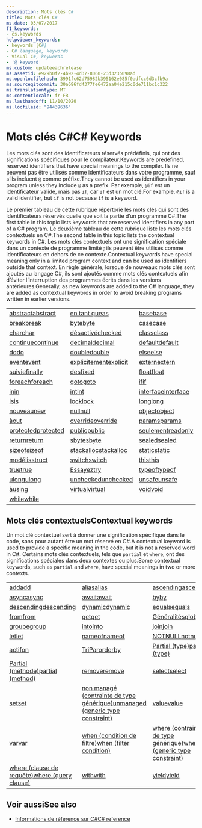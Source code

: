 ```yaml
---
description: Mots clés C#
title: Mots clés C#
ms.date: 03/07/2017
f1_keywords:
- cs.keywords
helpviewer_keywords:
- keywords [C#]
- C# language, keywords
- Visual C#, keywords
- '@ keyword'
ms.custom: updateeachrelease
ms.assetid: e929b0f2-4b92-4d37-8060-23d323b098ad
ms.openlocfilehash: 3991fc62d75982b395162e085f0adfcc6d3cfb9a
ms.sourcegitcommit: 30a686fd4377fe6472aa04e215c0de711bc1c322
ms.translationtype: MT
ms.contentlocale: fr-FR
ms.lasthandoff: 11/10/2020
ms.locfileid: "94439636"
---
```

# <a name="c-keywords"></a><span data-ttu-id="587a1-103">Mots clés C#</span><span class="sxs-lookup"><span data-stu-id="587a1-103">C# Keywords</span></span>

<span data-ttu-id="587a1-104">Les mots clés sont des identificateurs réservés prédéfinis, qui ont des significations spécifiques pour le compilateur.</span><span class="sxs-lookup"><span data-stu-id="587a1-104">Keywords are predefined, reserved identifiers that have special meanings to the compiler.</span></span> <span data-ttu-id="587a1-105">Ils ne peuvent pas être utilisés comme identificateurs dans votre programme, sauf s’ils incluent `@` comme préfixe.</span><span class="sxs-lookup"><span data-stu-id="587a1-105">They cannot be used as identifiers in your program unless they include `@` as a prefix.</span></span> <span data-ttu-id="587a1-106">Par exemple, `@if` est un identificateur valide, mais pas `if`, car `if` est un mot clé.</span><span class="sxs-lookup"><span data-stu-id="587a1-106">For example, `@if` is a valid identifier, but `if` is not because `if` is a keyword.</span></span>  
  
 <span data-ttu-id="587a1-107">Le premier tableau de cette rubrique répertorie les mots clés qui sont des identificateurs réservés quelle que soit la partie d’un programme C#.</span><span class="sxs-lookup"><span data-stu-id="587a1-107">The first table in this topic lists keywords that are reserved identifiers in any part of a C# program.</span></span> <span data-ttu-id="587a1-108">Le deuxième tableau de cette rubrique liste les mots clés contextuels en C#.</span><span class="sxs-lookup"><span data-stu-id="587a1-108">The second table in this topic lists the contextual keywords in C#.</span></span> <span data-ttu-id="587a1-109">Les mots clés contextuels ont une signification spéciale dans un contexte de programme limité ; ils peuvent être utilisés comme identificateurs en dehors de ce contexte.</span><span class="sxs-lookup"><span data-stu-id="587a1-109">Contextual keywords have special meaning only in a limited program context and can be used as identifiers outside that context.</span></span> <span data-ttu-id="587a1-110">En règle générale, lorsque de nouveaux mots clés sont ajoutés au langage C#, ils sont ajoutés comme mots clés contextuels afin d’éviter l’interruption des programmes écrits dans les versions antérieures.</span><span class="sxs-lookup"><span data-stu-id="587a1-110">Generally, as new keywords are added to the C# language, they are added as contextual keywords in order to avoid breaking programs written in earlier versions.</span></span>  
  
|||||  
|---|---|---|---|  
|[<span data-ttu-id="587a1-111">abstract</span><span class="sxs-lookup"><span data-stu-id="587a1-111">abstract</span></span>](abstract.md)|[<span data-ttu-id="587a1-112">en tant que</span><span class="sxs-lookup"><span data-stu-id="587a1-112">as</span></span>](../operators/type-testing-and-cast.md#as-operator)|[<span data-ttu-id="587a1-113">base</span><span class="sxs-lookup"><span data-stu-id="587a1-113">base</span></span>](base.md)|[<span data-ttu-id="587a1-114">bool</span><span class="sxs-lookup"><span data-stu-id="587a1-114">bool</span></span>](../builtin-types/bool.md)|  
|[<span data-ttu-id="587a1-115">break</span><span class="sxs-lookup"><span data-stu-id="587a1-115">break</span></span>](break.md)|[<span data-ttu-id="587a1-116">byte</span><span class="sxs-lookup"><span data-stu-id="587a1-116">byte</span></span>](../builtin-types/integral-numeric-types.md)|[<span data-ttu-id="587a1-117">case</span><span class="sxs-lookup"><span data-stu-id="587a1-117">case</span></span>](switch.md)|[<span data-ttu-id="587a1-118">catch</span><span class="sxs-lookup"><span data-stu-id="587a1-118">catch</span></span>](try-catch.md)|  
|[<span data-ttu-id="587a1-119">char</span><span class="sxs-lookup"><span data-stu-id="587a1-119">char</span></span>](../builtin-types/char.md)|[<span data-ttu-id="587a1-120">désactivé</span><span class="sxs-lookup"><span data-stu-id="587a1-120">checked</span></span>](checked.md)|[<span data-ttu-id="587a1-121">class</span><span class="sxs-lookup"><span data-stu-id="587a1-121">class</span></span>](class.md)|[<span data-ttu-id="587a1-122">const</span><span class="sxs-lookup"><span data-stu-id="587a1-122">const</span></span>](const.md)|  
|[<span data-ttu-id="587a1-123">continue</span><span class="sxs-lookup"><span data-stu-id="587a1-123">continue</span></span>](continue.md)|[<span data-ttu-id="587a1-124">decimal</span><span class="sxs-lookup"><span data-stu-id="587a1-124">decimal</span></span>](../builtin-types/floating-point-numeric-types.md)|[<span data-ttu-id="587a1-125">default</span><span class="sxs-lookup"><span data-stu-id="587a1-125">default</span></span>](default.md)|[<span data-ttu-id="587a1-126">delegate</span><span class="sxs-lookup"><span data-stu-id="587a1-126">delegate</span></span>](../builtin-types/reference-types.md)|  
|[<span data-ttu-id="587a1-127">do</span><span class="sxs-lookup"><span data-stu-id="587a1-127">do</span></span>](do.md)|[<span data-ttu-id="587a1-128">double</span><span class="sxs-lookup"><span data-stu-id="587a1-128">double</span></span>](../builtin-types/floating-point-numeric-types.md)|[<span data-ttu-id="587a1-129">else</span><span class="sxs-lookup"><span data-stu-id="587a1-129">else</span></span>](if-else.md)|[<span data-ttu-id="587a1-130">variables</span><span class="sxs-lookup"><span data-stu-id="587a1-130">enum</span></span>](../builtin-types/enum.md)|  
|[<span data-ttu-id="587a1-131">event</span><span class="sxs-lookup"><span data-stu-id="587a1-131">event</span></span>](event.md)|[<span data-ttu-id="587a1-132">explicitement</span><span class="sxs-lookup"><span data-stu-id="587a1-132">explicit</span></span>](../operators/user-defined-conversion-operators.md)|[<span data-ttu-id="587a1-133">extern</span><span class="sxs-lookup"><span data-stu-id="587a1-133">extern</span></span>](extern.md)|[<span data-ttu-id="587a1-134">false</span><span class="sxs-lookup"><span data-stu-id="587a1-134">false</span></span>](../builtin-types/bool.md)|  
|[<span data-ttu-id="587a1-135">suivie</span><span class="sxs-lookup"><span data-stu-id="587a1-135">finally</span></span>](try-finally.md)|[<span data-ttu-id="587a1-136">des</span><span class="sxs-lookup"><span data-stu-id="587a1-136">fixed</span></span>](fixed-statement.md)|[<span data-ttu-id="587a1-137">float</span><span class="sxs-lookup"><span data-stu-id="587a1-137">float</span></span>](../builtin-types/floating-point-numeric-types.md)|[<span data-ttu-id="587a1-138">for</span><span class="sxs-lookup"><span data-stu-id="587a1-138">for</span></span>](for.md)|  
|[<span data-ttu-id="587a1-139">foreach</span><span class="sxs-lookup"><span data-stu-id="587a1-139">foreach</span></span>](foreach-in.md)|[<span data-ttu-id="587a1-140">goto</span><span class="sxs-lookup"><span data-stu-id="587a1-140">goto</span></span>](goto.md)|[<span data-ttu-id="587a1-141">if</span><span class="sxs-lookup"><span data-stu-id="587a1-141">if</span></span>](if-else.md)|[<span data-ttu-id="587a1-142">Implicit</span><span class="sxs-lookup"><span data-stu-id="587a1-142">implicit</span></span>](../operators/user-defined-conversion-operators.md)|  
|[<span data-ttu-id="587a1-143">in</span><span class="sxs-lookup"><span data-stu-id="587a1-143">in</span></span>](in.md)|[<span data-ttu-id="587a1-144">int</span><span class="sxs-lookup"><span data-stu-id="587a1-144">int</span></span>](../builtin-types/integral-numeric-types.md)|[<span data-ttu-id="587a1-145">interface</span><span class="sxs-lookup"><span data-stu-id="587a1-145">interface</span></span>](interface.md)|[<span data-ttu-id="587a1-146">internal</span><span class="sxs-lookup"><span data-stu-id="587a1-146">internal</span></span>](internal.md)|
|[<span data-ttu-id="587a1-147">is</span><span class="sxs-lookup"><span data-stu-id="587a1-147">is</span></span>](is.md)|[<span data-ttu-id="587a1-148">lock</span><span class="sxs-lookup"><span data-stu-id="587a1-148">lock</span></span>](lock-statement.md)|[<span data-ttu-id="587a1-149">long</span><span class="sxs-lookup"><span data-stu-id="587a1-149">long</span></span>](../builtin-types/integral-numeric-types.md)|[<span data-ttu-id="587a1-150">namespace</span><span class="sxs-lookup"><span data-stu-id="587a1-150">namespace</span></span>](namespace.md)|
|[<span data-ttu-id="587a1-151">nouveau</span><span class="sxs-lookup"><span data-stu-id="587a1-151">new</span></span>](../operators/new-operator.md)|[<span data-ttu-id="587a1-152">null</span><span class="sxs-lookup"><span data-stu-id="587a1-152">null</span></span>](null.md)|[<span data-ttu-id="587a1-153">object</span><span class="sxs-lookup"><span data-stu-id="587a1-153">object</span></span>](../builtin-types/reference-types.md)|[<span data-ttu-id="587a1-154">operator</span><span class="sxs-lookup"><span data-stu-id="587a1-154">operator</span></span>](../operators/operator-overloading.md)|
|[<span data-ttu-id="587a1-155">à</span><span class="sxs-lookup"><span data-stu-id="587a1-155">out</span></span>](out.md)|[<span data-ttu-id="587a1-156">override</span><span class="sxs-lookup"><span data-stu-id="587a1-156">override</span></span>](override.md)|[<span data-ttu-id="587a1-157">params</span><span class="sxs-lookup"><span data-stu-id="587a1-157">params</span></span>](params.md)|[<span data-ttu-id="587a1-158">priv</span><span class="sxs-lookup"><span data-stu-id="587a1-158">private</span></span>](private.md)|
|[<span data-ttu-id="587a1-159">protected</span><span class="sxs-lookup"><span data-stu-id="587a1-159">protected</span></span>](protected.md)|[<span data-ttu-id="587a1-160">public</span><span class="sxs-lookup"><span data-stu-id="587a1-160">public</span></span>](public.md)|[<span data-ttu-id="587a1-161">seulement</span><span class="sxs-lookup"><span data-stu-id="587a1-161">readonly</span></span>](readonly.md)|[<span data-ttu-id="587a1-162">ref</span><span class="sxs-lookup"><span data-stu-id="587a1-162">ref</span></span>](ref.md)|
|[<span data-ttu-id="587a1-163">return</span><span class="sxs-lookup"><span data-stu-id="587a1-163">return</span></span>](return.md)|[<span data-ttu-id="587a1-164">sbyte</span><span class="sxs-lookup"><span data-stu-id="587a1-164">sbyte</span></span>](../builtin-types/integral-numeric-types.md)|[<span data-ttu-id="587a1-165">sealed</span><span class="sxs-lookup"><span data-stu-id="587a1-165">sealed</span></span>](sealed.md)|[<span data-ttu-id="587a1-166">short</span><span class="sxs-lookup"><span data-stu-id="587a1-166">short</span></span>](../builtin-types/integral-numeric-types.md)||
[<span data-ttu-id="587a1-167">sizeof</span><span class="sxs-lookup"><span data-stu-id="587a1-167">sizeof</span></span>](../operators/sizeof.md)|[<span data-ttu-id="587a1-168">stackalloc</span><span class="sxs-lookup"><span data-stu-id="587a1-168">stackalloc</span></span>](../operators/stackalloc.md)|[<span data-ttu-id="587a1-169">static</span><span class="sxs-lookup"><span data-stu-id="587a1-169">static</span></span>](static.md)|[<span data-ttu-id="587a1-170">string</span><span class="sxs-lookup"><span data-stu-id="587a1-170">string</span></span>](../builtin-types/reference-types.md)|
|[<span data-ttu-id="587a1-171">modélis</span><span class="sxs-lookup"><span data-stu-id="587a1-171">struct</span></span>](../builtin-types/struct.md)|[<span data-ttu-id="587a1-172">switch</span><span class="sxs-lookup"><span data-stu-id="587a1-172">switch</span></span>](switch.md)|[<span data-ttu-id="587a1-173">this</span><span class="sxs-lookup"><span data-stu-id="587a1-173">this</span></span>](this.md)|[<span data-ttu-id="587a1-174">throw</span><span class="sxs-lookup"><span data-stu-id="587a1-174">throw</span></span>](throw.md)|
|[<span data-ttu-id="587a1-175">true</span><span class="sxs-lookup"><span data-stu-id="587a1-175">true</span></span>](../builtin-types/bool.md)|[<span data-ttu-id="587a1-176">Essayez</span><span class="sxs-lookup"><span data-stu-id="587a1-176">try</span></span>](try-catch.md)|[<span data-ttu-id="587a1-177">typeof</span><span class="sxs-lookup"><span data-stu-id="587a1-177">typeof</span></span>](../operators/type-testing-and-cast.md#typeof-operator)|[<span data-ttu-id="587a1-178">uint</span><span class="sxs-lookup"><span data-stu-id="587a1-178">uint</span></span>](../builtin-types/integral-numeric-types.md)|
|[<span data-ttu-id="587a1-179">ulong</span><span class="sxs-lookup"><span data-stu-id="587a1-179">ulong</span></span>](../builtin-types/integral-numeric-types.md)|[<span data-ttu-id="587a1-180">unchecked</span><span class="sxs-lookup"><span data-stu-id="587a1-180">unchecked</span></span>](unchecked.md)|[<span data-ttu-id="587a1-181">unsafe</span><span class="sxs-lookup"><span data-stu-id="587a1-181">unsafe</span></span>](unsafe.md)|[<span data-ttu-id="587a1-182">ushort</span><span class="sxs-lookup"><span data-stu-id="587a1-182">ushort</span></span>](../builtin-types/integral-numeric-types.md)|
|[<span data-ttu-id="587a1-183">à</span><span class="sxs-lookup"><span data-stu-id="587a1-183">using</span></span>](using.md)|[<span data-ttu-id="587a1-184">virtual</span><span class="sxs-lookup"><span data-stu-id="587a1-184">virtual</span></span>](virtual.md)|[<span data-ttu-id="587a1-185">void</span><span class="sxs-lookup"><span data-stu-id="587a1-185">void</span></span>](../builtin-types/void.md)|[<span data-ttu-id="587a1-186">volatile</span><span class="sxs-lookup"><span data-stu-id="587a1-186">volatile</span></span>](volatile.md)|
|[<span data-ttu-id="587a1-187">while</span><span class="sxs-lookup"><span data-stu-id="587a1-187">while</span></span>](while.md)|

## <a name="contextual-keywords"></a><span data-ttu-id="587a1-188">Mots clés contextuels</span><span class="sxs-lookup"><span data-stu-id="587a1-188">Contextual keywords</span></span>

 <span data-ttu-id="587a1-189">Un mot clé contextuel sert à donner une signification spécifique dans le code, sans pour autant être un mot réservé en C#.</span><span class="sxs-lookup"><span data-stu-id="587a1-189">A contextual keyword is used to provide a specific meaning in the code, but it is not a reserved word in C#.</span></span> <span data-ttu-id="587a1-190">Certains mots clés contextuels, tels que `partial` et `where`, ont des significations spéciales dans deux contextes ou plus.</span><span class="sxs-lookup"><span data-stu-id="587a1-190">Some contextual keywords, such as `partial` and `where`, have special meanings in two or more contexts.</span></span>  
  
||||  
|---|---|---|  
|[<span data-ttu-id="587a1-191">add</span><span class="sxs-lookup"><span data-stu-id="587a1-191">add</span></span>](add.md)|[<span data-ttu-id="587a1-192">alias</span><span class="sxs-lookup"><span data-stu-id="587a1-192">alias</span></span>](extern-alias.md)|[<span data-ttu-id="587a1-193">ascending</span><span class="sxs-lookup"><span data-stu-id="587a1-193">ascending</span></span>](ascending.md)|
|[<span data-ttu-id="587a1-194">async</span><span class="sxs-lookup"><span data-stu-id="587a1-194">async</span></span>](async.md)|[<span data-ttu-id="587a1-195">await</span><span class="sxs-lookup"><span data-stu-id="587a1-195">await</span></span>](../operators/await.md)|[<span data-ttu-id="587a1-196">by</span><span class="sxs-lookup"><span data-stu-id="587a1-196">by</span></span>](by.md)|
|[<span data-ttu-id="587a1-197">descending</span><span class="sxs-lookup"><span data-stu-id="587a1-197">descending</span></span>](descending.md)|[<span data-ttu-id="587a1-198">dynamic</span><span class="sxs-lookup"><span data-stu-id="587a1-198">dynamic</span></span>](../builtin-types/reference-types.md)|[<span data-ttu-id="587a1-199">equals</span><span class="sxs-lookup"><span data-stu-id="587a1-199">equals</span></span>](equals.md)|
|[<span data-ttu-id="587a1-200">from</span><span class="sxs-lookup"><span data-stu-id="587a1-200">from</span></span>](from-clause.md)|[<span data-ttu-id="587a1-201">get</span><span class="sxs-lookup"><span data-stu-id="587a1-201">get</span></span>](get.md)|[<span data-ttu-id="587a1-202">Généralités</span><span class="sxs-lookup"><span data-stu-id="587a1-202">global</span></span>](../operators/namespace-alias-qualifier.md)|
|[<span data-ttu-id="587a1-203">groupe</span><span class="sxs-lookup"><span data-stu-id="587a1-203">group</span></span>](group-clause.md)|[<span data-ttu-id="587a1-204">into</span><span class="sxs-lookup"><span data-stu-id="587a1-204">into</span></span>](into.md)|[<span data-ttu-id="587a1-205">join</span><span class="sxs-lookup"><span data-stu-id="587a1-205">join</span></span>](join-clause.md)|
|[<span data-ttu-id="587a1-206">let</span><span class="sxs-lookup"><span data-stu-id="587a1-206">let</span></span>](let-clause.md)|[<span data-ttu-id="587a1-207">nameof</span><span class="sxs-lookup"><span data-stu-id="587a1-207">nameof</span></span>](../operators/nameof.md)|[<span data-ttu-id="587a1-208">NOTNULL</span><span class="sxs-lookup"><span data-stu-id="587a1-208">notnull</span></span>](../../programming-guide/generics/constraints-on-type-parameters.md#notnull-constraint)|
|[<span data-ttu-id="587a1-209">actif</span><span class="sxs-lookup"><span data-stu-id="587a1-209">on</span></span>](on.md)|[<span data-ttu-id="587a1-210">TriPar</span><span class="sxs-lookup"><span data-stu-id="587a1-210">orderby</span></span>](orderby-clause.md)|[<span data-ttu-id="587a1-211">Partial (type)</span><span class="sxs-lookup"><span data-stu-id="587a1-211">partial (type)</span></span>](partial-type.md)|
|[<span data-ttu-id="587a1-212">Partial (méthode)</span><span class="sxs-lookup"><span data-stu-id="587a1-212">partial (method)</span></span>](partial-method.md)|[<span data-ttu-id="587a1-213">remove</span><span class="sxs-lookup"><span data-stu-id="587a1-213">remove</span></span>](remove.md)|[<span data-ttu-id="587a1-214">select</span><span class="sxs-lookup"><span data-stu-id="587a1-214">select</span></span>](select-clause.md)|
|[<span data-ttu-id="587a1-215">set</span><span class="sxs-lookup"><span data-stu-id="587a1-215">set</span></span>](set.md)|[<span data-ttu-id="587a1-216">non managé (contrainte de type générique)</span><span class="sxs-lookup"><span data-stu-id="587a1-216">unmanaged (generic type constraint)</span></span>](../../programming-guide/generics/constraints-on-type-parameters.md#unmanaged-constraint)|[<span data-ttu-id="587a1-217">value</span><span class="sxs-lookup"><span data-stu-id="587a1-217">value</span></span>](value.md)|
|[<span data-ttu-id="587a1-218">var</span><span class="sxs-lookup"><span data-stu-id="587a1-218">var</span></span>](var.md)|[<span data-ttu-id="587a1-219">when (condition de filtre)</span><span class="sxs-lookup"><span data-stu-id="587a1-219">when (filter condition)</span></span>](when.md)|[<span data-ttu-id="587a1-220">where (contrainte de type générique)</span><span class="sxs-lookup"><span data-stu-id="587a1-220">where (generic type constraint)</span></span>](where-generic-type-constraint.md)|
|[<span data-ttu-id="587a1-221">where (clause de requête)</span><span class="sxs-lookup"><span data-stu-id="587a1-221">where (query clause)</span></span>](where-clause.md)|[<span data-ttu-id="587a1-222">with</span><span class="sxs-lookup"><span data-stu-id="587a1-222">with</span></span>](../operators/with-expression.md)|[<span data-ttu-id="587a1-223">yield</span><span class="sxs-lookup"><span data-stu-id="587a1-223">yield</span></span>](yield.md)|
  
## <a name="see-also"></a><span data-ttu-id="587a1-224">Voir aussi</span><span class="sxs-lookup"><span data-stu-id="587a1-224">See also</span></span>

- [<span data-ttu-id="587a1-225">Informations de référence sur C#</span><span class="sxs-lookup"><span data-stu-id="587a1-225">C# reference</span></span>](../index.md)
